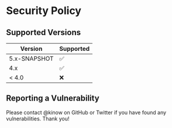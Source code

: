 # Security Policy

## Supported Versions


| Version | Supported          |
| ------- | ------------------ |
| 5.x-SNAPSHOT   | :white_check_mark: |
| 4.x   | :white_check_mark:                |
| < 4.0   | :x:                |

## Reporting a Vulnerability

Please contact @kinow on GitHub or Twitter if you have found any vulnerabilities. Thank you!
